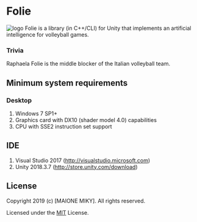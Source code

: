 # Folie
<img src="http://www.maionemiky.it/images/Folie.png" alt="logo" /> Folie is a library (in C++/CLI) for Unity that implements an artificial intelligence for volleyball games.

### Trivia
Raphaela Folie is the middle blocker of the Italian volleyball team.


## Minimum system requirements

### Desktop
1. Windows 7 SP1+
2. Graphics card with DX10 (shader model 4.0) capabilities
3. CPU with SSE2 instruction set support


## IDE
1. Visual Studio 2017 (http://visualstudio.microsoft.com)
2. Unity 2018.3.7 (http://store.unity.com/download)


## License
Copyright 2019 (c) [MAIONE MIKY]. All rights reserved.

Licensed under the [MIT](LICENSE) License.